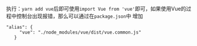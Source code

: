 执行：`yarn add vue`后即可使用`import Vue from 'vue'`即可，如果使用Vue的过程中控制台出现报错，那么可以通过在`package.json`中
增加
```
"alias": {
     "vue": "./node_modules/vue/dist/vue.common.js"
   }
```